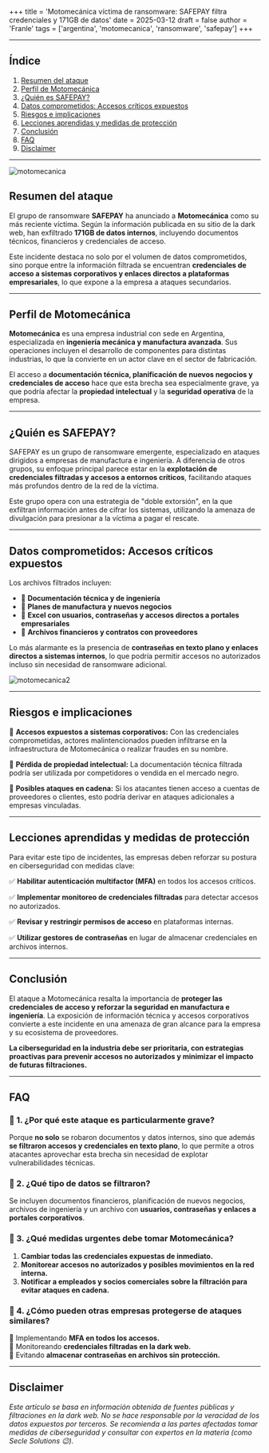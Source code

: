 +++
title = 'Motomecánica víctima de ransomware: SAFEPAY filtra credenciales y 171GB de datos'
date = 2025-03-12
draft = false
author = 'Franle'
tags = ['argentina', 'motomecanica', 'ransomware', 'safepay']
+++

---

## Índice

1. [Resumen del ataque](#resumen-del-ataque)
2. [Perfil de Motomecánica](#perfil-de-motomecánica)
3. [¿Quién es SAFEPAY?](#quién-es-safepay)
4. [Datos comprometidos: Accesos críticos expuestos](#datos-comprometidos-accesos-críticos-expuestos)
5. [Riesgos e implicaciones](#riesgos-e-implicaciones)
6. [Lecciones aprendidas y medidas de protección](#lecciones-aprendidas-y-medidas-de-protección)
7. [Conclusión](#conclusión)
8. [FAQ](#faq)
9. [Disclaimer](#disclaimer)

---

![motomecanica](https://i.gyazo.com/1aee7fdcc329420385cdc8d094499ae4.png)

## Resumen del ataque

El grupo de ransomware **SAFEPAY** ha anunciado a **Motomecánica** como su más reciente víctima. Según la información publicada en su sitio de la dark web, han exfiltrado **171GB de datos internos**, incluyendo documentos técnicos, financieros y credenciales de acceso.

Este incidente destaca no solo por el volumen de datos comprometidos, sino porque entre la información filtrada se encuentran **credenciales de acceso a sistemas corporativos y enlaces directos a plataformas empresariales**, lo que expone a la empresa a ataques secundarios.

---

## Perfil de Motomecánica

**Motomecánica** es una empresa industrial con sede en Argentina, especializada en **ingeniería mecánica y manufactura avanzada**. Sus operaciones incluyen el desarrollo de componentes para distintas industrias, lo que la convierte en un actor clave en el sector de fabricación.

El acceso a **documentación técnica, planificación de nuevos negocios y credenciales de acceso** hace que esta brecha sea especialmente grave, ya que podría afectar la **propiedad intelectual** y la **seguridad operativa** de la empresa.

---

## ¿Quién es SAFEPAY?

SAFEPAY es un grupo de ransomware emergente, especializado en ataques dirigidos a empresas de manufactura e ingeniería. A diferencia de otros grupos, su enfoque principal parece estar en la **explotación de credenciales filtradas y accesos a entornos críticos**, facilitando ataques más profundos dentro de la red de la víctima.

Este grupo opera con una estrategia de "doble extorsión", en la que exfiltran información antes de cifrar los sistemas, utilizando la amenaza de divulgación para presionar a la víctima a pagar el rescate.

---

## Datos comprometidos: Accesos críticos expuestos

Los archivos filtrados incluyen:

- 📂 **Documentación técnica y de ingeniería**
- 📂 **Planes de manufactura y nuevos negocios**
- 🔑 **Excel con usuarios, contraseñas y accesos directos a portales empresariales**
- 📂 **Archivos financieros y contratos con proveedores**

Lo más alarmante es la presencia de **contraseñas en texto plano y enlaces directos a sistemas internos**, lo que podría permitir accesos no autorizados incluso sin necesidad de ransomware adicional.

![motomecanica2](https://i.gyazo.com/ff60a3ff89db4822a184c10fd73b816a.png)

---

## Riesgos e implicaciones

🔴 **Accesos expuestos a sistemas corporativos:** Con las credenciales comprometidas, actores malintencionados pueden infiltrarse en la infraestructura de Motomecánica o realizar fraudes en su nombre.

🔴 **Pérdida de propiedad intelectual:** La documentación técnica filtrada podría ser utilizada por competidores o vendida en el mercado negro.

🔴 **Posibles ataques en cadena:** Si los atacantes tienen acceso a cuentas de proveedores o clientes, esto podría derivar en ataques adicionales a empresas vinculadas.

---

## Lecciones aprendidas y medidas de protección

Para evitar este tipo de incidentes, las empresas deben reforzar su postura en ciberseguridad con medidas clave:

✅ **Habilitar autenticación multifactor (MFA)** en todos los accesos críticos.

✅ **Implementar monitoreo de credenciales filtradas** para detectar accesos no autorizados.

✅ **Revisar y restringir permisos de acceso** en plataformas internas.

✅ **Utilizar gestores de contraseñas** en lugar de almacenar credenciales en archivos internos.

---

## Conclusión

El ataque a Motomecánica resalta la importancia de **proteger las credenciales de acceso y reforzar la seguridad en manufactura e ingeniería**. La exposición de información técnica y accesos corporativos convierte a este incidente en una amenaza de gran alcance para la empresa y su ecosistema de proveedores.

**La ciberseguridad en la industria debe ser prioritaria, con estrategias proactivas para prevenir accesos no autorizados y minimizar el impacto de futuras filtraciones.**

---

## FAQ

### 📌 1. ¿Por qué este ataque es particularmente grave?
Porque **no solo** se robaron documentos y datos internos, sino que además **se filtraron accesos y credenciales en texto plano**, lo que permite a otros atacantes aprovechar esta brecha sin necesidad de explotar vulnerabilidades técnicas.

### 📌 2. ¿Qué tipo de datos se filtraron?
Se incluyen documentos financieros, planificación de nuevos negocios, archivos de ingeniería y un archivo con **usuarios, contraseñas y enlaces a portales corporativos**.

### 📌 3. ¿Qué medidas urgentes debe tomar Motomecánica?
1. **Cambiar todas las credenciales expuestas de inmediato.**
2. **Monitorear accesos no autorizados y posibles movimientos en la red interna.**
3. **Notificar a empleados y socios comerciales sobre la filtración para evitar ataques en cadena.**

### 📌 4. ¿Cómo pueden otras empresas protegerse de ataques similares?
🔹 Implementando **MFA en todos los accesos.**  
🔹 Monitoreando **credenciales filtradas en la dark web.**  
🔹 Evitando **almacenar contraseñas en archivos sin protección.**  

---

## Disclaimer

*Este artículo se basa en información obtenida de fuentes públicas y filtraciones en la dark web. No se hace responsable por la veracidad de los datos expuestos por terceros. Se recomienda a las partes afectadas tomar medidas de ciberseguridad y consultar con expertos en la materia (como Secle Solutions 😉).*
